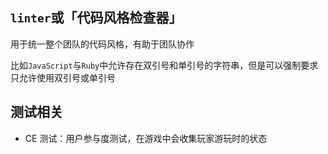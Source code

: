 
<p id="q3Y1EGYZ2HCBXfBb41Bb4h">

## `linter`或「代码风格检查器」

</p>

<p id="o456Hf7cgrvKJzcT4eGruG">

用于统一整个团队的代码风格，有助于团队协作

</p>

<p id="vbwmXLPGhMNPAZGYhyayja">

比如`JavaScript`与`Ruby`中允许存在双引号和单引号的字符串，但是可以强制要求只允许使用双引号或单引号

</p>

<p id="8CsMEov72hn5PEtYz3LGpz">

## 测试相关

</p>

- CE 测试：用户参与度测试，在游戏中会收集玩家游玩时的状态

<p id="pMVHoesQeWbw632dQRtfRq">



</p>
